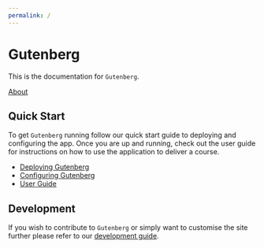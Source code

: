 ```yaml
---
permalink: /
---
```


# Gutenberg

This is the documentation for `Gutenberg`.

[About](/about.md)

## Quick Start

To get `Gutenberg` running follow our quick start guide to deploying and configuring the app.
Once you are up and running, check out the user guide for instructions on how to use the application to deliver a course.

- [Deploying Gutenberg](/deployment.md)
- [Configuring Gutenberg](config)
- [User Guide](guide)

## Development

If you wish to contribute to `Gutenberg` or simply want to customise the site further please refer to our [development guide](development).
